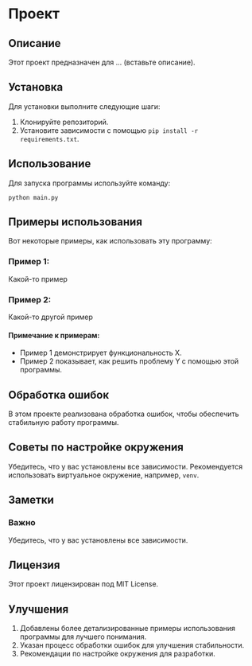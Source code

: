 # Проект

## Описание
Этот проект предназначен для ... (вставьте описание).

## Установка
Для установки выполните следующие шаги:
1. Клонируйте репозиторий.
2. Установите зависимости с помощью `pip install -r requirements.txt`.

## Использование
Для запуска программы используйте команду:
```
python main.py
```

## Примеры использования
Вот некоторые примеры, как использовать эту программу:

### Пример 1:
Какой-то пример
### Пример 2:
Какой-то другой пример

#### Примечание к примерам:
- Пример 1 демонстрирует функциональность X.
- Пример 2 показывает, как решить проблему Y с помощью этой программы.

## Обработка ошибок
В этом проекте реализована обработка ошибок, чтобы обеспечить стабильную работу программы. 

## Советы по настройке окружения
Убедитесь, что у вас установлены все зависимости. Рекомендуется использовать виртуальное окружение, например, `venv`. 

## Заметки
### Важно
Убедитесь, что у вас установлены все зависимости.

## Лицензия
Этот проект лицензирован под MIT License.

## Улучшения
1. Добавлены более детализированные примеры использования программы для лучшего понимания.
2. Указан процесс обработки ошибок для улучшения стабильности.
3. Рекомендации по настройке окружения для разработки.